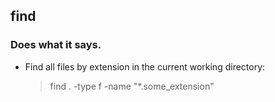 ## find

### Does what it says.

* Find all files by extension in the current working directory:
  > find . -type f -name "*.some_extension"
